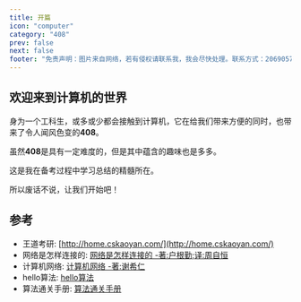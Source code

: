 ```yaml
---
title: 开篇
icon: "computer"
category: "408"
prev: false
next: false
footer: "免责声明：图片来自网络，若有侵权请联系我，我会尽快处理。联系方式：2069057986@qq.com"
---
```


## 欢迎来到计算机的世界
身为一个工科生，或多或少都会接触到计算机，它在给我们带来方便的同时，也带来了令人闻风色变的**408**。

虽然**408**是具有一定难度的，但是其中蕴含的趣味也是多多。

这是我在备考过程中学习总结的精髓所在。

所以废话不说，让我们开始吧！
## 参考
- 王道考研: [http://home.cskaoyan.com/](http://home.cskaoyan.com/)
- 网络是怎样连接的: [网络是怎样连接的 -著:户根勤;译:周自恒]()
- 计算机网络: [计算机网络 -著:谢希仁]()
- hello算法: [hello算法](https://www.hello-algo.com/)
- 算法通关手册: [算法通关手册](https://algo.itcharge.cn/)

